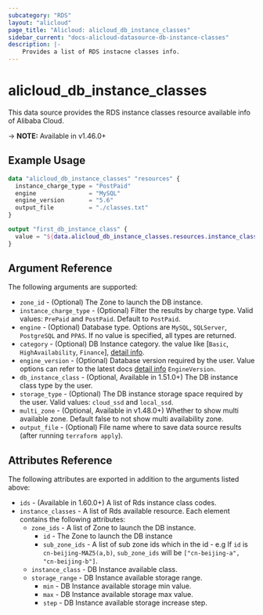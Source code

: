 ```yaml
---
subcategory: "RDS"
layout: "alicloud"
page_title: "Alicloud: alicloud_db_instance_classes"
sidebar_current: "docs-alicloud-datasource-db-instance-classes"
description: |-
    Provides a list of RDS instacne classes info.
---
```


# alicloud\_db\_instance\_classes

This data source provides the RDS instance classes resource available info of Alibaba Cloud.

-> **NOTE:** Available in v1.46.0+

## Example Usage

```tf
data "alicloud_db_instance_classes" "resources" {
  instance_charge_type = "PostPaid"
  engine               = "MySQL"
  engine_version       = "5.6"
  output_file          = "./classes.txt"
}

output "first_db_instance_class" {
  value = "${data.alicloud_db_instance_classes.resources.instance_classes.0.instance_class}"
}
```

## Argument Reference

The following arguments are supported:

* `zone_id` - (Optional) The Zone to launch the DB instance.
* `instance_charge_type` - (Optional) Filter the results by charge type. Valid values: `PrePaid` and `PostPaid`. Default to `PostPaid`.
* `engine` - (Optional) Database type. Options are `MySQL`, `SQLServer`, `PostgreSQL` and `PPAS`. If no value is specified, all types are returned.
* `category` - (Optional) DB Instance category. the value like [`Basic`, `HighAvailability`, `Finance`], [detail info](https://www.alibabacloud.com/help/doc-detail/69795.htm).
* `engine_version` - (Optional) Database version required by the user. Value options can refer to the latest docs [detail info](https://www.alibabacloud.com/help/doc-detail/26228.htm) `EngineVersion`.
* `db_instance_class` - (Optional, Available in 1.51.0+) The DB instance class type by the user.
* `storage_type` - (Optional) The DB instance storage space required by the user. Valid values: `cloud_ssd` and `local_ssd`.
* `multi_zone` - (Optional, Available in v1.48.0+) Whether to show multi available zone. Default false to not show multi availability zone.
* `output_file` - (Optional) File name where to save data source results (after running `terraform apply`).

## Attributes Reference

The following attributes are exported in addition to the arguments listed above:

* `ids` - (Available in 1.60.0+) A list of Rds instance class codes.
* `instance_classes` - A list of Rds available resource. Each element contains the following attributes:
  * `zone_ids` - A list of Zone to launch the DB instance.
    * `id` - The Zone to launch the DB instance
    * `sub_zone_ids` - A list of sub zone ids which in the id - e.g If `id` is `cn-beijing-MAZ5(a,b)`, `sub_zone_ids` will be `["cn-beijing-a", "cn-beijing-b"]`.
  * `instance_class` - DB Instance available class.
  * `storage_range` - DB Instance available storage range.
    * `min` - DB Instance available storage min value.
    * `max` - DB Instance available storage max value.
    * `step` - DB Instance available storage increase step.
    
